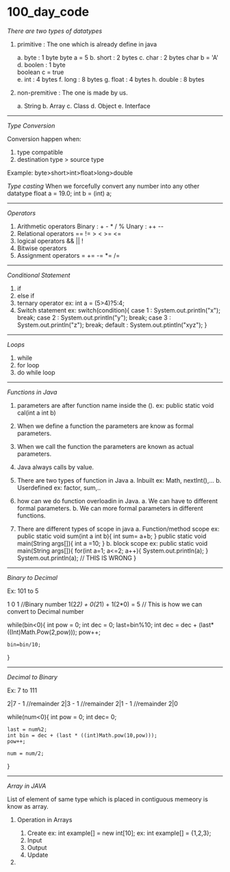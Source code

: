 # 100_day_code

*There are two types of datatypes*

1. primitive : The one which is already define in java

    a. byte : 1 byte
        byte a = 5
    b. short : 2 bytes
    c. char : 2 bytes
        char b = 'A'
    d. boolen : 1 byte  
        boolean c = true    
    e. int : 4 bytes
    f. long : 8 bytes
    g. float : 4 bytes
    h. double : 8 bytes
    
2. non-premitive : The one is made by us.
    
    a. String
    b. Array
    c. Class
    d. Object
    e. Interface
---------------------------------------------------------------------
*Type Conversion*

Conversion happen when:

1. type compatible
2. destination type > source type

Example: byte>short>int>float>long>double

*Type casting*
When we forcefully convert any number into any other datatype
    float a = 19.0;
    int b = (int) a;

---------------------------------------------------------------------
*Operators*
1. Arithmetic operators
    Binary : + - * / %
    Unary : ++ --
2. Relational operators
    == != > < >= <=
3. logical operators
    && || !
4. Bitwise operators
5. Assignment operators
    = += -= *= /=
---------------------------------------------------------------------
*Conditional Statement*
1. if
2. else if
3. ternary operator
    ex: int a = (5>4)?5:4;
4. Switch statement
    ex: switch(condition){
        case 1 : System.out.println("x");
            break;
        case 2 : System.out.println("y");
            break;
        case 3 : System.out.println("z");
            break;
        default : System.out.ptintln("xyz");
    }
---------------------------------------------------------------------
*Loops*
1. while
2. for loop
3. do while loop
---------------------------------------------------------------------
*Functions in Java*
1. parameters are after function name inside the ().
    ex: public static void cal(int a int b)

2. When we define a function the parameters are know as formal parameters. 

3. When we call the function the parameters are known as actual parameters.

4. Java always calls by value.

5. There are two types of function in Java 
    a. Inbuilt 
        ex: Math, nextInt(),...
    b. Userdefined 
        ex: factor, sum,..

6. how can we do function overloadin in Java.
   a. We can have to different formal parameters.
   b. We can more formal parameters in different functions.

7. There are different types of scope in java
    a. Function/method scope
        ex: 
        public static void sum(int a int b){
            int sum= a+b;
        }
        public static void main(String args[]){
            int a =10;
        }
    b. block scope
        ex: 
        public static void main(String args[]){
            for(int a=1; a<=2; a++){
                System.out.println(a);
            }
            System.out.println(a); // THIS IS WRONG
        }
---------------------------------------------------------------------
*Binary to Decimal* 

Ex: 101 to 5

1 0 1                          //Binary number
1(2*2) + 0(2*1) + 1(2*0) = 5   // This is how we can convert to Decimal number

while(bin<0){
    int pow = 0;
    int dec = 0;
    last=bin%10;
    int dec = dec + (last*((Int)Math.Pow(2,pow)));
    pow++;

    bin=bin/10;
}

---------------------------------------------------------------------
*Decimal to Binary*

Ex: 7 to 111

2|7 - 1 //remainder 
2|3 - 1 //remainder
2|1 - 1 //remainder
2|0

while(num<0){
    int pow = 0;
    int dec= 0;

    last = num%2;
    int bin = dec + (last * ((int)Math.pow(10,pow)));
    pow++;

    num = num/2;
}

---------------------------------------------------------------------
*Array in JAVA*

List of element of same type which is placed in contiguous memeory is know as array.

1. Operation in Arrays
    1. Create ex: int example[] = new int[10];
              ex: int example[] = {1,2,3};
    2. Input
    3. Output
    4. Update

2.     


